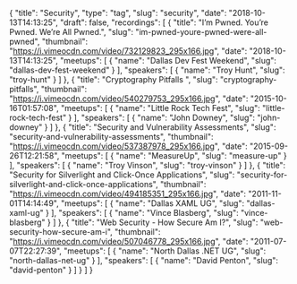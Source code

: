 {
  "title": "Security",
  "type": "tag",
  "slug": "security",
  "date": "2018-10-13T14:13:25",
  "draft": false,
  "recordings": [
    {
      "title": "I’m Pwned. You’re Pwned. We’re All Pwned.",
      "slug": "im-pwned-youre-pwned-were-all-pwned",
      "thumbnail": "https://i.vimeocdn.com/video/732129823_295x166.jpg",
      "date": "2018-10-13T14:13:25",
      "meetups": [
        {
          "name": "Dallas Dev Fest Weekend",
          "slug": "dallas-dev-fest-weekend"
        }
      ],
      "speakers": [
        {
          "name": "Troy Hunt",
          "slug": "troy-hunt"
        }
      ]
    },
    {
      "title": "Cryptography Pitfalls ",
      "slug": "cryptography-pitfalls",
      "thumbnail": "https://i.vimeocdn.com/video/540279753_295x166.jpg",
      "date": "2015-10-16T01:57:08",
      "meetups": [
        {
          "name": "Little Rock Tech Fest",
          "slug": "little-rock-tech-fest"
        }
      ],
      "speakers": [
        {
          "name": "John Downey",
          "slug": "john-downey"
        }
      ]
    },
    {
      "title": "Security and Vulnerability Assessments",
      "slug": "security-and-vulnerability-assessments",
      "thumbnail": "https://i.vimeocdn.com/video/537387978_295x166.jpg",
      "date": "2015-09-26T12:21:58",
      "meetups": [
        {
          "name": "MeasureUp",
          "slug": "measure-up"
        }
      ],
      "speakers": [
        {
          "name": "Troy Vinson",
          "slug": "troy-vinson"
        }
      ]
    },
    {
      "title": "Security for Silverlight and Click-Once Applications",
      "slug": "security-for-silverlight-and-click-once-applications",
      "thumbnail": "https://i.vimeocdn.com/video/494185351_295x166.jpg",
      "date": "2011-11-01T14:14:49",
      "meetups": [
        {
          "name": "Dallas XAML UG",
          "slug": "dallas-xaml-ug"
        }
      ],
      "speakers": [
        {
          "name": "Vince Blasberg",
          "slug": "vince-blasberg"
        }
      ]
    },
    {
      "title": "Web Security - How Secure Am I?",
      "slug": "web-security-how-secure-am-i",
      "thumbnail": "https://i.vimeocdn.com/video/507046778_295x166.jpg",
      "date": "2011-07-07T22:27:39",
      "meetups": [
        {
          "name": "North Dallas .NET UG",
          "slug": "north-dallas-net-ug"
        }
      ],
      "speakers": [
        {
          "name": "David Penton",
          "slug": "david-penton"
        }
      ]
    }
  ]
}
